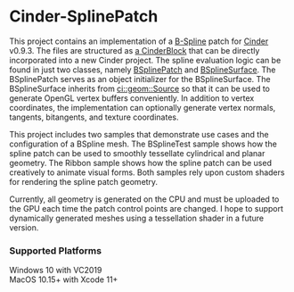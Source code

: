 Cinder-SplinePatch
==================

This project contains an implementation of a [B-Spline](https://en.wikipedia.org/wiki/B-spline) patch for [Cinder](http://libcinder.org) v0.9.3. The files are structured as [a CinderBlock](https://libcinder.org/docs/guides/cinder-blocks/index.html) that can be directly incorporated into a new Cinder project. The spline evaluation logic can be found in just two classes, namely [BSplinePatch](include/BSplinePatch.h) and [BSplineSurface](include/BSplineSurface.h). The BSplinePatch serves as an object initializer for the BSplineSurface. The BSplineSurface inherits from [ci::geom::Source](https://libcinder.org/docs/classcinder_1_1geom_1_1_source.html) so that it can be used to generate OpenGL vertex buffers conveniently. In addition to vertex coordinates, the implementation can optionally generate vertex normals, tangents, bitangents, and texture coordinates.

This project includes two samples that demonstrate use cases and the configuration of a BSpline mesh. The BSplineTest sample shows how the spline patch can be used to smoothly tessellate cylindrical and planar geometry. The Ribbon sample shows how the spline patch can be used creatively to animate visual forms. Both samples rely upon custom shaders for rendering the spline patch geometry.

Currently, all geometry is generated on the CPU and must be uploaded to the GPU each time the patch control points are changed. I hope to support dynamically generated meshes using a tessellation shader in a future version. 

### Supported Platforms
Windows 10 with VC2019  
MacOS 10.15+ with Xcode 11+  
